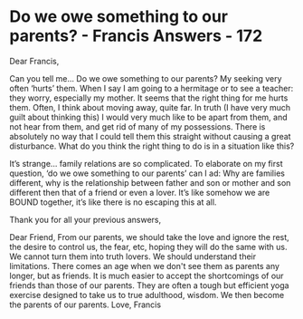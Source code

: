 # Do we owe something to our parents? - Francis Answers - 172

Dear Francis,  

Can you tell me... Do we owe something to our parents? My seeking very often &lsquo;hurts&rsquo; them. When I say I am going to a hermitage or to see a teacher: they worry, especially my mother. It seems that the right thing for me hurts them. Often, I think about moving away, quite far. In truth (I have very much guilt about thinking this) I would very much like to be apart from them, and not hear from them, and get rid of many of my possessions. There is absolutely no way that I could tell them this straight without causing a great disturbance. What do you think the right thing to do is in a situation like this?  

It&rsquo;s strange&hellip; family relations are so complicated. To elaborate on my first question, &lsquo;do we owe something to our parents&rsquo; can I ad: Why are families different, why is the relationship between father and son or mother and son different then that of a friend or even a lover. It&rsquo;s like somehow we are BOUND together, it&rsquo;s like there is no escaping this at all.  

Thank you for all your previous answers,

Dear Friend, From our parents, we should take the love and ignore the rest,  the desire to control us, the fear, etc, hoping they will do the same with us. We cannot turn them into truth lovers. We should understand their limitations. There comes an age when we don't see them as parents any longer, but as friends. It is much easier to accept the shortcomings of our friends than those of our parents. They are often a tough but efficient yoga exercise designed to take us to true adulthood, wisdom. We then become the parents of our parents. Love, Francis

